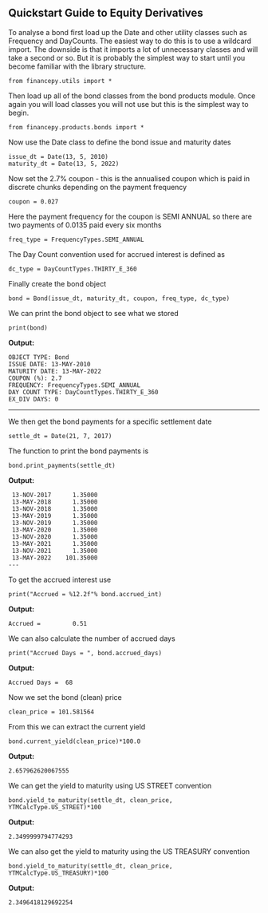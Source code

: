 ## Quickstart Guide to Equity Derivatives
To analyse a bond first load up the Date and other utility classes such as Frequency and DayCounts. The easiest way to do this is to use a wildcard import. The downside is that it imports a lot of unnecessary classes and will take a second or so. But it is probably the simplest way to start until you become familiar with the library structure.

```
from financepy.utils import *
```

Then load up all of the bond classes from the bond products module. Once again you will load classes you will not use but this is the simplest way to begin.
```
from financepy.products.bonds import *
```

Now use the Date class to define the bond issue and maturity dates
```
issue_dt = Date(13, 5, 2010)
maturity_dt = Date(13, 5, 2022)
```
Now set the 2.7% coupon - this is the annualised coupon which is paid in discrete chunks depending on the payment frequency
```
coupon = 0.027
```
Here the payment frequency for the coupon is SEMI ANNUAL so there are two payments of 0.0135 paid every six months
```
freq_type = FrequencyTypes.SEMI_ANNUAL
```
The Day Count convention used for accrued interest is defined as
```
dc_type = DayCountTypes.THIRTY_E_360
```
Finally create the bond object
```
bond = Bond(issue_dt, maturity_dt, coupon, freq_type, dc_type)
```
We can print the bond object to see what we stored
```
print(bond)
```
**Output:**
```
OBJECT TYPE: Bond
ISSUE DATE: 13-MAY-2010
MATURITY DATE: 13-MAY-2022
COUPON (%): 2.7
FREQUENCY: FrequencyTypes.SEMI_ANNUAL
DAY COUNT TYPE: DayCountTypes.THIRTY_E_360
EX_DIV DAYS: 0
```
---

We then get the bond payments for a specific settlement date
```
settle_dt = Date(21, 7, 2017)
```
The function to print the bond payments is
```
bond.print_payments(settle_dt)
```
**Output:**
```
 13-NOV-2017      1.35000
 13-MAY-2018      1.35000
 13-NOV-2018      1.35000
 13-MAY-2019      1.35000
 13-NOV-2019      1.35000
 13-MAY-2020      1.35000
 13-NOV-2020      1.35000
 13-MAY-2021      1.35000
 13-NOV-2021      1.35000
 13-MAY-2022    101.35000
---
```
To get the accrued interest use
```
print("Accrued = %12.2f"% bond.accrued_int)
```
**Output:**
```
Accrued =         0.51
```
We can also calculate the number of accrued days
```
print("Accrued Days = ", bond.accrued_days)
```
**Output:**
```
Accrued Days =  68
```
Now we set the bond (clean) price
```
clean_price = 101.581564
```
From this we can extract the current yield
```
bond.current_yield(clean_price)*100.0
```
**Output:**
```
2.657962620067555
```
We can get the yield to maturity using US STREET convention
```
bond.yield_to_maturity(settle_dt, clean_price, YTMCalcType.US_STREET)*100
```
**Output:**
```
2.3499999794774293
```
We can also get the yield to maturity using the US TREASURY convention
```
bond.yield_to_maturity(settle_dt, clean_price, YTMCalcType.US_TREASURY)*100
```
**Output:**
```
2.3496418129692254
```

